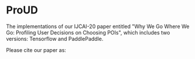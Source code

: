 # ProUD
The implementations of our IJCAI-20 paper entitled "Why We Go Where We Go: Profiling User Decisions on Choosing POIs", which includes two versions: Tensorflow and PaddlePaddle. 


Please cite our paper as: 


